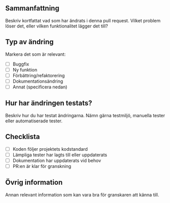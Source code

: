 ## Sammanfattning
Beskriv kortfattat vad som har ändrats i denna pull request. Vilket problem löser det, eller vilken funktionalitet lägger det till?

## Typ av ändring
Markera det som är relevant:

- [ ] Buggfix
- [ ] Ny funktion
- [ ] Förbättring/refaktorering
- [ ] Dokumentationsändring
- [ ] Annat (specificera nedan)

## Hur har ändringen testats?
Beskriv hur du har testat ändringarna. Nämn gärna testmiljö, manuella tester eller automatiserade tester.

## Checklista
- [ ] Koden följer projektets kodstandard
- [ ] Lämpliga tester har lagts till eller uppdaterats
- [ ] Dokumentation har uppdaterats vid behov
- [ ] PR:en är klar för granskning

## Övrig information
Annan relevant information som kan vara bra för granskaren att känna till.
